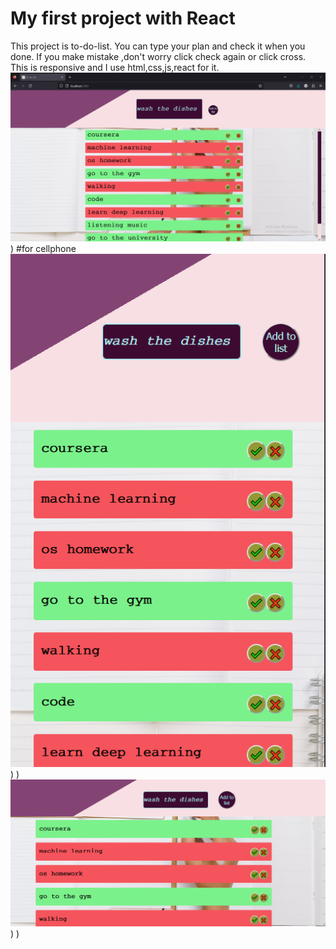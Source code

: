 # My first project with React

This project is to-do-list.
You can type your plan and check it when you done.
If you make mistake ,don't worry click check again or click cross.
This is responsive and I use html,css,js,react for it.
![PC](ice_screenshot_20230925-235209.png)
)
#for cellphone
![Po](ice_screenshot_20230925-235238.png)
)
)
![La](ice_screenshot_20230925-235251.png)
)
)

